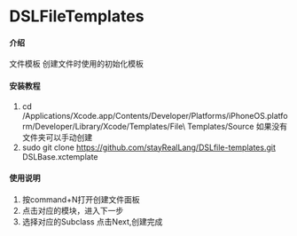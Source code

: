 # DSLFileTemplates

#### 介绍
文件模板
创建文件时使用的初始化模板



#### 安装教程

1.  cd /Applications/Xcode.app/Contents/Developer/Platforms/iPhoneOS.platform/Developer/Library/Xcode/Templates/File\ Templates/Source
如果没有文件夹可以手动创建
2.  sudo git clone https://github.com/stayRealLang/DSLfile-templates.git DSLBase.xctemplate


#### 使用说明

1.  按command+N打开创建文件面板
2.  点击对应的模块，进入下一步
3.  选择对应的Subclass 点击Next,创建完成


